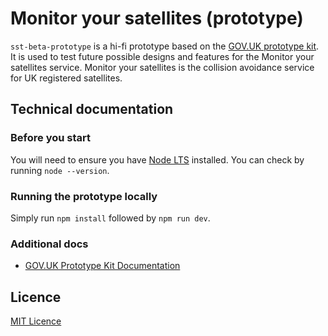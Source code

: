 # Monitor your satellites (prototype)
`sst-beta-prototype` is a hi-fi prototype based on the [GOV.UK prototype kit](https://prototype-kit.service.gov.uk/docs/). It is used to test future possible designs and features for the Monitor your satellites service. Monitor your satellites is the collision avoidance service for UK registered satellites.

## Technical documentation

### Before you start
You will need to ensure you have [Node LTS](https://nodejs.org/en/download/) installed. You can check by running `node --version`.

### Running the prototype locally
Simply run `npm install` followed by `npm run dev`.

### Additional docs
* [GOV.UK Prototype Kit Documentation](https://prototype-kit.service.gov.uk/docs/)

## Licence
[MIT Licence](LICENCE.txt)